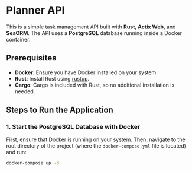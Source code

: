 # Planner API

This is a simple task management API built with **Rust**, **Actix Web**, and **SeaORM**. The API uses a **PostgreSQL** database running inside a Docker container.

## Prerequisites

- **Docker**: Ensure you have Docker installed on your system.
- **Rust**: Install Rust using [rustup](https://rustup.rs/).
- **Cargo**: Cargo is included with Rust, so no additional installation is needed.

## Steps to Run the Application

### 1. Start the PostgreSQL Database with Docker

First, ensure that Docker is running on your system. Then, navigate to the root directory of the project (where the `docker-compose.yml` file is located) and run:

```bash
docker-compose up -d
```
